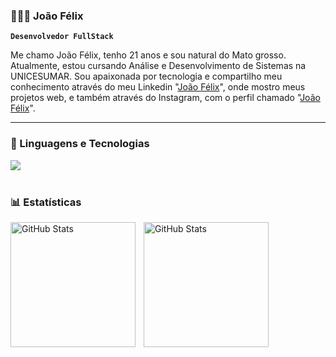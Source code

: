 ### 👨🏽‍💻 João Félix

**`Desenvolvedor FullStack`**

Me chamo João Félix, tenho 21 anos e sou natural do Mato grosso. Atualmente, estou cursando Análise e Desenvolvimento de Sistemas na UNICESUMAR. Sou apaixonada por tecnologia e compartilho meu conhecimento através do meu Linkedin "[João Félix](https://www.linkedin.com/in/joaofelixss/)", onde mostro meus projetos web, e também através do Instagram, com o perfil chamado "[João Félix](https://www.instagram.com/joaofelix1.2/)".

---

### 🤖 Linguagens e Tecnologias

<img src="https://skillicons.dev/icons?i=nextjs,nest,react,ts,js,tailwind,postman,postgres,prisma,express,jest,cypress,figma,laravel,php&light" />

<br/>
<br/>

### 📊 Estatísticas

<p>
  <img 
    align="left" 
    alt="GitHub Stats" 
    height="200" 
    style="padding-right: 10px;" 
    src="https://github-readme-stats.vercel.app/api?username=joaofelixss&show_icons=true&theme=tokyonight&include_all_commits=true&locale=pt-br" 
  />

<img 
      align="left" 
      alt="GitHub Stats" 
      height="200" 
      src="https://github-readme-stats.vercel.app/api/top-langs/?username=joaofelixss&theme=tokyonight&layout=compact&custom_title=Tecnologias&langs_count=9" 
  />

</p>
